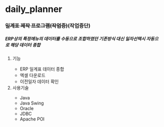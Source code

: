 # daily_planner
<h3><s>일계표 제작 프로그램(작업중)</s>(작업중단)</h3>

<h5> ERP상의 특정메뉴의 데이터를 수동으로 조합하였던 기존방식 대신 일자선택시 자동으로 해당 데이터 종합</h5>

<ol>
  <li>기능</li>
    <ul>
      <li>ERP 일계표 데이터 종합</li>
      <li>엑셀 다운로드</li>
      <li>이전일자 데이터 확인</li>
    </ul>
  <li>사용기술</li>
    <ul>
      <li>Java</li>
      <li>Java Swing</li>
      <li>Oracle</li>
      <li>JDBC</li>
      <li>Apache POI</li>
    </ul>
</ol>
